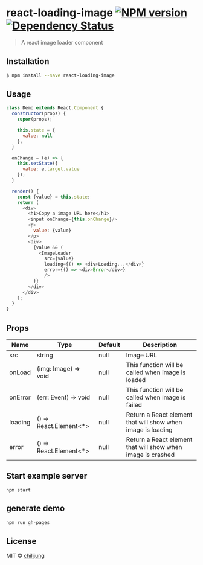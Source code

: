 # react-loading-image [![NPM version][npm-image]][npm-url]  [![Dependency Status][daviddm-image]][daviddm-url]
> A react image loader component

## Installation

```sh
$ npm install --save react-loading-image
```

## Usage

```js
class Demo extends React.Component {
  constructor(props) {
    super(props);

    this.state = {
      value: null
    };
  }

  onChange = (e) => {
    this.setState({
      value: e.target.value
    });
  }

  render() {
    const {value} = this.state;
    return (
      <div>
        <h1>Copy a image URL here</h1>
        <input onChange={this.onChange}/>
        <p>
          value: {value}
        </p>
        <div>
          {value && (
            <ImageLoader
              src={value}
              loading={() => <div>Loading...</div>}
              error={() => <div>Error</div>}
              />
          )}
        </div>
      </div>
    );
  }
}
```

## Props

| Name         | Type    | Default | Description |
| ------------ | ------- | ------- | ----------- |
| src | string | null | Image URL |
| onLoad | (img: Image) => void | null | This function will be called when image is loaded |
| onError | (err: Event) => void | null | This function will be called when image is failed |
| loading | () => React.Element<*> | null | Return a React element that will show when image is loading |
| error | () => React.Element<*> | null | Return a React element that will show when image is crashed |

## Start example server

```
npm start
```

## generate demo

```js
npm run gh-pages
```

## License

MIT © [chilijung](www.github.com/chilijung)


[npm-image]: https://badge.fury.io/js/react-loading-image.svg
[npm-url]: https://npmjs.org/package/react-loading-image
[travis-image]: https://travis-ci.org/Canner/react-loading-image.svg?branch=master
[travis-url]: https://travis-ci.org/Canner/react-loading-image
[daviddm-image]: https://david-dm.org/Canner/react-loading-image.svg?theme=shields.io
[daviddm-url]: https://david-dm.org/Canner/react-loading-image

